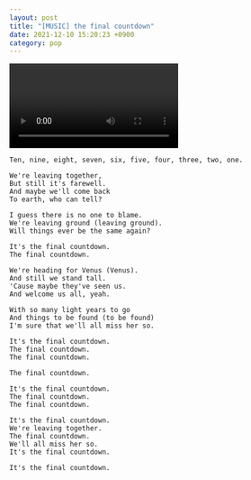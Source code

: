 ```yaml
---
layout: post
title: "[MUSIC] the final countdown"
date: 2021-12-10 15:20:23 +0900
category: pop
---
```


<div class="video-container">
    <video id="player" class="video-js vjs-default-skin vjs-big-play-centered" data-json="/public/json/pop/the final countdown.json"></video>
</div>

```
Ten, nine, eight, seven, six, five, four, three, two, one.

We're leaving together,
But still it's farewell.
And maybe we'll come back
To earth, who can tell?

I guess there is no one to blame.
We're leaving ground (leaving ground).
Will things ever be the same again?

It's the final countdown.
The final countdown.

We're heading for Venus (Venus).
And still we stand tall.
'Cause maybe they've seen us.
And welcome us all, yeah.

With so many light years to go
And things to be found (to be found)
I'm sure that we'll all miss her so.

It's the final countdown.
The final countdown.
The final countdown.

The final countdown.

It's the final countdown.
The final countdown.
The final countdown.

It's the final countdown.
We're leaving together.
The final countdown.
We'll all miss her so.
It's the final countdown.

It's the final countdown.
```